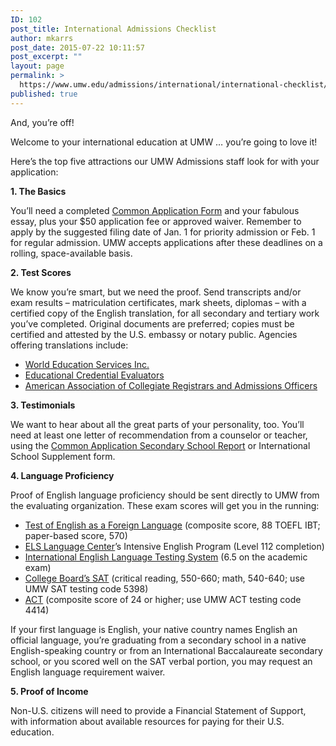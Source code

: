 ```yaml
---
ID: 102
post_title: International Admissions Checklist
author: mkarrs
post_date: 2015-07-22 10:11:57
post_excerpt: ""
layout: page
permalink: >
  https://www.umw.edu/admissions/international/international-checklist/
published: true
---
```

And, you’re off!

Welcome to your international education at UMW … you’re going to love it!

Here’s the top five attractions our UMW Admissions staff look for with your application:

<strong>1. The Basics</strong>

You’ll need a completed <a href="https://www.commonapp.org/">Common Application Form</a> and your fabulous essay, plus your $50 application fee or approved waiver. Remember to apply by the suggested filing date of Jan. 1 for priority admission or Feb. 1 for regular admission. UMW accepts applications after these deadlines on a rolling, space-available basis.

<strong>2. Test Scores</strong>

We know you’re smart, but we need the proof. Send transcripts and/or exam results – matriculation certificates, mark sheets, diplomas – with a certified copy of the English translation, for all secondary and tertiary work you’ve completed. Original documents are preferred; copies must be certified and attested by the U.S. embassy or notary public. Agencies offering translations include:
<ul>
	<li><a href="http://www.wes.org">World Education Services Inc.</a></li>
	<li><a href="https://www.ece.org/">Educational Credential Evaluators</a></li>
	<li><a href="http://www.aacrao.org/">American Association of Collegiate Registrars and Admissions Officers</a></li>
</ul>
<strong>3. Testimonials</strong>

We want to hear about all the great parts of your personality, too. You’ll need at least one letter of recommendation from a counselor or teacher, using the <a href="https://recsupport.commonapp.org/link/portal/33011/33014/ArticleFolder/42/School-Report">Common Application Secondary School Report</a> or International School Supplement form.

<strong>4. Language Proficiency</strong>

Proof of English language proficiency should be sent directly to UMW from the evaluating organization. These exam scores will get you in the running:
<ul>
	<li><a href="https://www.ets.org/toefl">Test of English as a Foreign Language</a> (composite score, 88 TOEFL IBT; paper-based score, 570)</li>
	<li><a href="http://www.els.edu/en">ELS Language Center</a>’s Intensive English Program (Level 112 completion)</li>
	<li><a href="http://www.ielts.org/">International English Language Testing System</a> (6.5 on the academic exam)</li>
	<li><a href="https://sat.collegeboard.org/home">College Board’s SAT</a> (critical reading, 550-660; math, 540-640; use UMW SAT testing code 5398)</li>
	<li><a href="http://www.actstudent.org/">ACT</a> (composite score of 24 or higher; use UMW ACT testing code 4414)</li>
</ul>
If your first language is English, your native country names English an official language, you’re graduating from a secondary school in a native English-speaking country or from an International Baccalaureate secondary school, or you scored well on the SAT verbal portion, you may request an English language requirement waiver.

<strong>5. Proof of Income</strong>

Non-U.S. citizens will need to provide a Financial Statement of Support, with information about available resources for paying for their U.S. education.